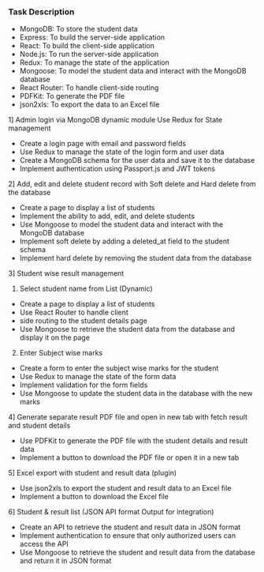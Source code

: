 ### Task Description

- MongoDB: To store the student data
- Express: To build the server-side application
- React: To build the client-side application
- Node.js: To run the server-side application
- Redux: To manage the state of the application
- Mongoose: To model the student data and interact with the MongoDB database
- React Router: To handle client-side routing
- PDFKit: To generate the PDF file
- json2xls: To export the data to an Excel file

1] Admin login via MongoDB dynamic module Use Redux for State management

- Create a login page with email and password fields
- Use Redux to manage the state of the login form and user data
- Create a MongoDB schema for the user data and save it to the database
- Implement authentication using Passport.js and JWT tokens

2] Add, edit and delete student record with Soft delete and Hard delete from the database

- Create a page to display a list of students
- Implement the ability to add, edit, and delete students
- Use Mongoose to model the student data and interact with the MongoDB database
- Implement soft delete by adding a deleted_at field to the student schema
- Implement hard delete by removing the student data from the database

3] Student wise result management

1. Select student name from List (Dynamic)

- Create a page to display a list of students
- Use React Router to handle client
- side routing to the student details page
- Use Mongoose to retrieve the student data from the database and display it on the page

2. Enter Subject wise marks

- Create a form to enter the subject wise marks for the student
- Use Redux to manage the state of the form data
- Implement validation for the form fields
- Use Mongoose to update the student data in the database with the new marks

4] Generate separate result PDF file and open in new tab with fetch result and student details

- Use PDFKit to generate the PDF file with the student details and result data
- Implement a button to download the PDF file or open it in a new tab

5] Excel export with student and result data (plugin)

- Use json2xls to export the student and result data to an Excel file
- Implement a button to download the Excel file

6] Student & result list (JSON API format Output for integration)

- Create an API to retrieve the student and result data in JSON format
- Implement authentication to ensure that only authorized users can access the API
- Use Mongoose to retrieve the student and result data from the database and return it in JSON format
